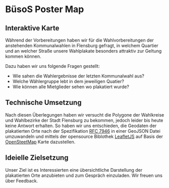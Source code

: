 # BüsoS Poster Map



## Interaktive Karte

Während der Vorbereitungen haben wir für die Wahlvorbereitungen der anstehenden Kommunalwahlen in Flensburg gefragt, in welchem Quartier und an welcher Straße unsere Wahlplakate besonders attraktiv zur Geltung kommen können.

Dazu haben wir uns folgende Fragen gestellt:
- Wie sahen die Wahlergebnisse der letzten Kommunalwahl aus?
- Welche Wählergruppe lebt in dem jeweiligen Quatier?
- Wie können alle Mietglieder sehen wo plakatiert wurde?


## Technische Umsetzung

Nach diesen Überlegungen haben wir versucht die Polygone der Wahlkreise und Wahlbezirke der Stadt Flensburg zu bekommen, jedoch leider bis heute keine Antwort erhalten. So haben wir uns entschieden, die Geodaten der plakatierten Orte nach der Spezifikation [RFC 7946](https://geojson.org/) in einer GeoJSON Datei umzuwandeln und mittels der opensource Biblothek [LeafletJS](https://leafletjs.com/) auf Basis der [OpenSteetMap](https://www.openstreetmap.de/) Karte dazustellen. 


## Ideielle Zielsetzung

Unser Ziel ist es Interessierten eine übersichtliche Darstellung der plakatierten Orte anzubieten und zum Gespräch einzuladen. Wir freuen uns über Feedback.
